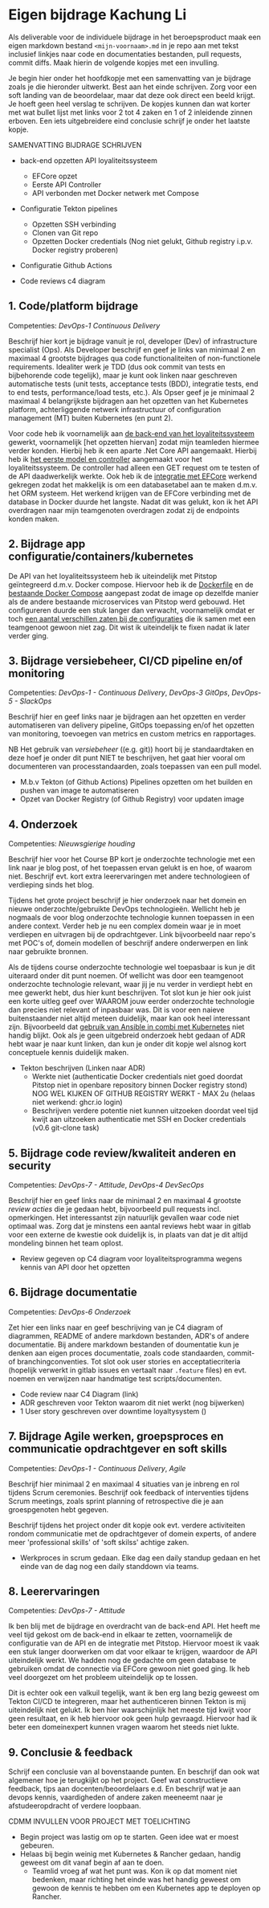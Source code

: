 # Eigen bijdrage Kachung Li

Als deliverable voor de individuele bijdrage in het beroepsproduct maak een eigen markdown bestand `<mijn-voornaam>.md` in je repo aan met tekst inclusief linkjes naar code en documentaties bestanden, pull requests, commit diffs. Maak hierin de volgende kopjes met een invulling.

Je begin hier onder het hoofdkopje met een samenvatting van je bijdrage zoals je die hieronder uitwerkt. Best aan het einde schrijven. Zorg voor een soft landing van de beoordelaar, maar dat deze ook direct een beeld krijgt. Je hoeft geen heel verslag te schrijven. De kopjes kunnen dan wat korter met wat bullet lijst met links voor 2 tot 4 zaken en 1 of 2 inleidende zinnen erboven. Een iets uitgebreidere eind conclusie schrijf je onder het laatste kopje.

SAMENVATTING BIJDRAGE SCHRIJVEN

- back-end opzetten API loyaliteitssysteem
  - EFCore opzet
  - Eerste API Controller
  - API verbonden met Docker netwerk met Compose

- Configuratie Tekton pipelines
  - Opzetten SSH verbinding
  - Clonen van Git repo
  - Opzetten Docker credentials (Nog niet gelukt, Github registry i.p.v. Docker registry proberen)
- Configuratie Github Actions
- Code reviews c4 diagram

## 1. Code/platform bijdrage

Competenties: *DevOps-1 Continuous Delivery*

Beschrijf hier kort je bijdrage vanuit je rol, developer (Dev) of infrastructure specialist (Ops). Als Developer beschrijf en geef je links van minimaal 2 en maximaal 4 grootste bijdrages qua code functionaliteiten of non-functionele requirements. Idealiter werk je TDD (dus ook commit van tests en bijbehorende code tegelijk), maar je kunt ook linken naar geschreven automatische tests (unit tests, acceptance tests (BDD), integratie tests, end to end tests, performance/load tests, etc.). Als Opser geef je je minimaal 2 maximaal 4 belangrijkste bijdragen aan het opzetten van het Kubernetes platform, achterliggende netwerk infrastructuur of configuration management (MT) buiten Kubernetes (en punt 2).

Voor code heb ik voornamelijk aan [de back-end van het loyaliteitssysteem](https://github.com/hanaim-devops/pitstop-groep-d/issues/6) gewerkt, voornamelijk [het opzetten hiervan] zodat mijn teamleden hiermee verder konden. Hierbij heb ik een aparte .Net Core API aangemaakt. Hierbij heb ik [het eerste model en controller](https://github.com/hanaim-devops/pitstop-groep-d/commit/7f89efec6c880baf0b422d4da6d7d486fc5d986f) aangemaakt voor het loyaliteitssysteem. De controller had alleen een GET request om te testen of de API daadwerkelijk werkte. Ook heb ik de [integratie met EFCore](https://github.com/hanaim-devops/pitstop-groep-d/commit/582a026231a8409d1e5eefd606f223c8bc6143b9) werkend gekregen zodat het makkelijk is om een databasetabel aan te maken d.m.v. het ORM systeem. Het werkend krijgen van de EFCore verbinding met de database in Docker duurde het langste. Nadat dit was gelukt, kon ik het API overdragen naar mijn teamgenoten overdragen zodat zij de endpoints konden maken.

## 2. Bijdrage app configuratie/containers/kubernetes

De API van het loyaliteitssysteem heb ik uiteindelijk met Pitstop geïntegreerd d.m.v. Docker compose. Hiervoor heb ik de [Dockerfile](https://github.com/hanaim-devops/pitstop-groep-d/blob/main/src/LoyaltySystemAPI/Dockerfile) en de [bestaande Docker Compose](https://github.com/hanaim-devops/pitstop-groep-d/commit/56685a7be8d0c2f21a9060435c8774e5a55801ed) aangepast zodat de image op dezelfde manier als de andere bestaande microservices van Pitstop werd gebouwd. Het configureren duurde een stuk langer dan verwacht, voornamelijk omdat er toch [een aantal verschillen zaten bij de configuraties](https://github.com/hanaim-devops/pitstop-groep-d/commit/582a026231a8409d1e5eefd606f223c8bc6143b9) die ik samen met een teamgenoot gewoon niet zag. Dit wist ik uiteindelijk te fixen nadat ik later verder ging.

## 3. Bijdrage versiebeheer, CI/CD pipeline en/of monitoring

Competenties: *DevOps-1 - Continuous Delivery*, *DevOps-3 GitOps*, *DevOps-5 - SlackOps*

Beschrijf hier en geef links naar je bijdragen aan het opzetten en verder automatiseren van delivery pipeline, GitOps toepassing en/of het opzetten van monitoring, toevoegen van metrics en custom metrics en rapportages.

NB Het gebruik van *versiebeheer* ((e.g. git)) hoort bij je standaardtaken en deze hoef je onder dit punt NIET te beschrijven, het gaat hier vooral om documenteren van processtandaarden, zoals toepassen van een pull model.

- M.b.v Tekton (of Github Actions) Pipelines opzetten om het builden en pushen van image te automatiseren
- Opzet van Docker Registry (of Github Registry) voor updaten image

## 4. Onderzoek

Competenties: *Nieuwsgierige houding*

Beschrijf hier voor het Course BP kort je onderzochte technologie met een link naar je blog post, of het toepassen ervan gelukt is en hoe, of waarom niet. Beschrijf evt. kort extra leerervaringen met andere technologieen of verdieping sinds het blog. 

Tijdens het grote project beschrijf je hier onderzoek naar het domein en nieuwe onderzochte/gebruikte DevOps technologieën. Wellicht heb je nogmaals de voor blog onderzochte technologie kunnen toepassen in een andere context. Verder heb je nu een complex domein waar je in moet verdiepen en uitvragen bij de opdrachtgever. Link bijvoorbeeld naar repo's met POC's of, domein modellen of beschrijf andere onderwerpen en link naar gebruikte bronnen.

Als de tijdens course onderzochte technologie wel toepasbaar is kun je dit uiteraard onder dit punt noemen. Of wellicht was door een teamgenoot onderzochte technologie relevant, waar jij je nu verder in verdiept hebt en mee gewerkt hebt, dus hier kunt beschrijven. Tot slot kun je hier ook juist een korte uitleg geef over WAAROM  jouw eerder onderzochte technologie dan precies niet relevant of inpasbaar was. Dit is voor een naieve buitenstaander niet altijd meteen duidelijk, maar kan ook heel interessant zijn. Bijvoorbeeld dat [gebruik van Ansible in combi met Kubernetes](https://www.ansible.com/blog/how-useful-is-ansible-in-a-cloud-native-kubernetes-environment) niet handig blijkt. Ook als je geen uitgebreid onderzoek hebt gedaan of ADR hebt waar je naar kunt linken, dan kun je onder dit kopje wel alsnog kort conceptuele kennis duidelijk maken.

- Tekton beschrijven (Linken naar ADR)
  - Werkte niet (authenticatie Docker credentials niet goed doordat Pitstop niet in openbare repository binnen Docker registry stond) NOG WEL KIJKEN OF GITHUB REGISTRY WERKT - MAX 2u (helaas niet werkend: ghcr.io login)
  - Beschrijven verdere potentie niet kunnen uitzoeken doordat veel tijd kwijt aan uitzoeken authenticatie met SSH en Docker credentials (v0.6 git-clone task)
  
## 5. Bijdrage code review/kwaliteit anderen en security

Competenties: *DevOps-7 - Attitude*, *DevOps-4 DevSecOps*

Beschrijf hier en geef links naar de minimaal 2 en maximaal 4 grootste *review acties* die je gedaan hebt, bijvoorbeeld pull requests incl. opmerkingen. Het interessantst zijn natuurlijk gevallen waar code niet optimaal was. Zorg dat je minstens een aantal reviews hebt waar in gitlab voor een externe de kwestie ook duidelijk is, in plaats van dat je dit altijd mondeling binnen het team oplost.

- Review gegeven op C4 diagram voor loyaliteitsprogramma wegens kennis van API door het opzetten

## 6. Bijdrage documentatie

Competenties: *DevOps-6 Onderzoek*

Zet hier een links naar en geef beschrijving van je C4 diagram of diagrammen, README of andere markdown bestanden, ADR's of andere documentatie. Bij andere markdown bestanden of doumentatie kun je denken aan eigen proces documentatie, zoals code standaarden, commit- of branchingconventies. Tot slot ook user stories en acceptatiecriteria (hopelijk verwerkt in gitlab issues en vertaalt naar `.feature` files) en evt. noemen en verwijzen naar handmatige test scripts/documenten.

- Code review naar C4 Diagram (link)
- ADR geschreven voor Tekton waarom dit niet werkt (nog bijwerken)
- 1 User story geschreven over downtime loyaltysystem ()

## 7. Bijdrage Agile werken, groepsproces en communicatie opdrachtgever en soft skills

Competenties: *DevOps-1 - Continuous Delivery*, *Agile*

Beschrijf hier minimaal 2 en maximaal 4 situaties van je inbreng en rol tijdens Scrum ceremonies. Beschrijf ook feedback of interventies tijdens Scrum meetings, zoals sprint planning of retrospective die je aan groespgenoten hebt gegeven.

Beschrijf tijdens het project onder dit kopje ook evt. verdere activiteiten rondom communicatie met de opdrachtgever of domein experts, of andere meer 'professional skills' of 'soft skilss' achtige zaken.

- Werkproces in scrum gedaan. Elke dag een daily standup gedaan en het einde van de dag nog een daily standdown via teams.
  
## 8. Leerervaringen

Competenties: *DevOps-7 - Attitude*

Ik ben blij met de bijdrage en overdracht van de back-end API. Het heeft me veel tijd gekost om de back-end in elkaar te zetten, voornamelijk de configuratie van de API en de integratie met Pitstop. Hiervoor moest ik vaak een stuk langer doorwerken om dat voor elkaar te krijgen, waardoor de API uiteindelijk werkt. We hadden nog de gedachte om geen database te gebruiken omdat de connectie via EFCore gewoon niet goed ging. Ik heb veel doorgezet om het probleem uiteindelijk op te lossen.

Dit is echter ook een valkuil tegelijk, want ik ben erg lang bezig geweest om Tekton CI/CD te integreren, maar het authenticeren binnen Tekton is mij uiteindelijk niet gelukt. Ik ben hier waarschijnlijk het meeste tijd kwijt voor geen resultaat, en ik heb hiervoor ook geen hulp gevraagd. Hiervoor had ik beter een domeinexpert kunnen vragen waarom het steeds niet lukte.

## 9. Conclusie & feedback

Schrijf een conclusie van al bovenstaande punten. En beschrijf dan ook wat algemener hoe je terugkijkt op het project. Geef wat constructieve feedback, tips aan docenten/beoordelaars e.d. En beschrijf wat je aan devops kennis, vaardigheden of andere zaken meeneemt naar je afstudeeropdracht of verdere loopbaan. 

CDMM INVULLEN VOOR PROJECT MET TOELICHTING

- Begin project was lastig om op te starten. Geen idee wat er moest gebeuren.
- Helaas bij begin weinig met Kubernetes & Rancher gedaan, handig geweest om dit vanaf begin af aan te doen.
  - Teamlid vroeg af wat het punt was. Kon ik op dat moment niet bedenken, maar richting het einde was het handig geweest om gewoon de kennis te hebben om een Kubernetes app te deployen op Rancher.

